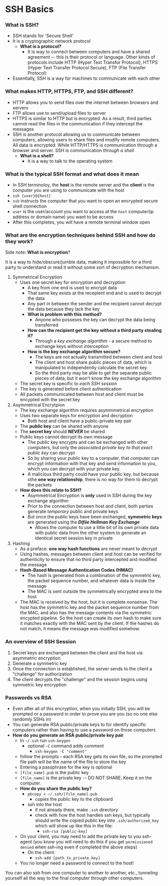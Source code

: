 # SSH Basics
### What is SSH?
- SSH stands for 'Secure Shell'
- It is a cryptographic network protocol
  - **What is a protocol?**
    - It is way to connect between computers and have a shared agreement -- this is their protocol or language. Other kinds of protocols include HTTP (Hyper Text Transfor Protocol), HTTPS (Hyper Text Transfer Protocol Secure), FTP (File Transfer Protocol)
- Essentially, SSH is a way for machines to communicate with each other

### What makes HTTP, HTTPS, FTP, and SSH different?
- HTTP allows you to send files over the internet between browsers and servers 
- FTP allows use to send/upload files to server
- HTTPS is similar to HTTP but is encrypted. As a result, third parties cannot read the files in the communication if they intercept the messages
- SSH is another protocol allowing us to communicate between computers, allowing users to share files and modify remote computers. All data is encrypted. While HTTP/HTTPS is communication through a browser and server. SSH is communication *through a shell*
  - **What is a shell?**
    - It is a way to talk to the operating system

### What is the typical SSH format and what does it mean
- In SSH terminoloy, the **host** is the remote server and the **client** is the computer you are using to communicate with the host 
- `ssh {user}@{host}`
- `ssh` instructs the computer that you want to open an encrypted secure shell connection
- `user` is the user/account you want to access at the `host` computer(ip address or domain name) you want to be access
- After this completes, you will have a remote terminal window open
  
### What are the encryption techniques behind SSH and how do they work?
Side note: **What is encryption**? 

It is a way to hide/obscure/jumble data, making it impossible for a third party to understand or read it without some sort of decryption mechanism.
1) Symmetrical Encryption
   - Uses one secret key for encryption and decryption
     - A key from one end is used to encrypt data
     - That same key exists at the recepient end and is used to decrypt the data
     - Any part in between the sender and the recipient cannot decrypt the data because they lack the key 
     - **What is problem with this method?**
       - Anyone who posseses the key can decrypt the data being transferred
     - **How can the recipient get the key without a third party stealing it?**
       - Through a *key exchange algorithm* - a secure method to exchange keys without interception
     - **How is the key exchange algorithm secure?**
       - The keys are not actually transmitted between client and host
       - The client and host share public pieces of data, which is manipulated to independently calculate the secret key
       - So the third party may be able to get the separate public pieces of data, but it won't know the key exchange algorithm
   - The secret key is specific to *each SSH session*
   - The key is generated before client authentication
   - All packets communicated between host and client must be encypted with the secret key
2) Asymmetrical Encrytpion
   - The key exchange algorithm requires asymmmetrical encryption
   - Uses two separate keys for encryption and decryption
     - Both host and client have a public-private key pair
   - The **public key** can be shared with anyone
   - The **secret key** should ***NEVER*** be shared
   - Public keys cannot decrypt its own message
     - The public key encrypts and can be exchanged with other computers, but only the *associated private key to that exact public key* can decrypt
     - So by sharing your public key to a computer, that computer can encrypt information with that key and send information to you, which you can decrypt with your private key. 
     - A malicious third party could have your public key, but because othe **one way relationship**, there is no way for them to decrypt the packets
   - **How does this relate to SSH?**
     - Asymmetrical Encryption is **only** used in SSH during the key exchange algorithm
     - Prior to the connection between host and client, both parties generate *temporary* public and private keys
     - But once the public keys have been exchanged, **symmetric keys** are generated using the ***Difiie Hellman Key Exchange***
       - Allows the computer to use a little bit of its own private data with public data from the other system to generate an identical secret session key in private 
3) Hashing
   - As a preface: **one way hash functions** are never meant to decrypt
   - Using hashes, messages between client and host can be verified for authenticity to ensure that no third party intercepted and modified the message
   - **Hash-Based Message Authentication Codes (HMAC)**
     - The hash is generated from a combination of the symmetric key, the packet sequence number, and whatever data is inside the message
     - The MAC is sent outside the symmetrically encrypted area to the host 
   - The MAC is received by the host, but it is complete nonsense. The host has the symmetric key and the packet sequence number from the MAC, and also has the message contents via the symmetric encypted pipeline. So the host can create its own hash to make sure it matches exactly with the MAC sent by the client. If the hashes do not match, it means the message was modified somehow. 

### An overview of SSH Session
1) Secret keys are exchanged between the client and the host via asymmetric encryption 
2) Generate a symmetric key
3) Once the connection is established, the server sends to the client a "challenge" for authorization
4) The client decrypts the "challenge" and the session begins using symmetric key encryption

### Passwords vs RSA 
  - Even after all of this encryption, when you initially SSH, you will be prompted or a password in order to prove you are you (so no one else randomly SSHs in)
 - You can generate RSA public/private keys to for identify specific computers rather than having to use a password on those computers
 - **How do you generate an RSA public/private key pair**
   - In `~/.ssh` run `ssh-keygen`
     - optional `-C` command adds comment
       - `ssh-keygen -C "comment"`
   - follow the prompts - each RSA key gets its own file, so the prompted file path will be the name of the file to store the key
   - Entering a passphrase for the key is optional
   - `[file_name].pub` is the public key
   - `[file_name]` is the private key -- DO NOT SHARE. Keep it on the computer. 
   - **How do you share the public key?**
     - `pbcopy < ~/.ssh/[file_name].pub`
       - copies the public key to the clipboard
     - ssh into the host
       - if not already there, make `.ssh` directory
       - check with how the host handles ssh keys, but typically should write the copied public key into `.ssh/authorized_key` which will show up like this in the file:
         - `ssh-rsa [public-key]`
   - On your client, you may need to add the private key to you ssh-agent (you know you will need to do this if you get `permissioned denied` when ssh-ing even if completed the above steps)
     - On the client:
       - `ssh-add [path_to_private_key]`
   - You no longer need a password to connect to the host!


You can also ssh from one computer to another to another, etc., tunneling yourself all the way to the final computer through other computers. 